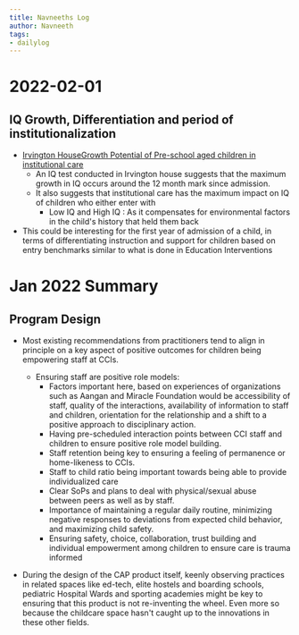 ```yaml
---
title: Navneeths Log
author: Navneeth
tags:
- dailylog
---
```



# 2022-02-01
## IQ Growth, Differentiation and period of institutionalization

- [Irvington HouseGrowth Potential of Pre-school aged children in institutional care](Volume%201/Reference%20Reading/CCIs/Intl/Irvington%20HouseGrowth%20Potential%20of%20Pre-school%20aged%20children%20in%20institutional%20care.md) 
	- An IQ test conducted in Irvington house suggests that the maximum growth in IQ occurs around the 12 month mark since admission. 
	- It also suggests that institutional care has the maximum impact on IQ of children who either enter with
		- Low IQ and High IQ : As it compensates for environmental factors in the child's history that held them back
- This could be interesting for the first year of admission of a child, in terms of differentiating instruction and support for children based on entry benchmarks similar to what is done in Education Interventions


# Jan 2022 Summary
## Program Design 

 - Most existing recommendations from practitioners tend to align in principle on a key aspect of positive outcomes for children being empowering staff at CCIs. 
	- Ensuring staff are positive role models:
		- Factors important here, based on experiences of organizations such as Aangan and Miracle Foundation would be accessibility of staff, quality of the interactions, availability of information to staff and children, orientation for the relationship and a shift to a positive approach to disciplinary action.
		 - Having pre-scheduled interaction points between CCI staff and children to ensure positive role model building.
		 - Staff retention being key to ensuring a feeling of permanence or home-likeness to CCIs.
		 - Staff to child ratio being important towards being able to provide individualized care
		 - Clear SoPs and plans to deal with physical/sexual abuse between peers as well as by staff. 
		 -  Importance of maintaining a regular daily routine, minimizing negative responses to deviations from expected child behavior, and maximizing child safety.
		 - Ensuring safety, choice, collaboration, trust building and individual empowerment among children to ensure care is trauma informed


- During the design of the CAP product itself, keenly observing practices in related spaces like ed-tech, elite hostels and boarding schools, pediatric Hospital Wards and sporting academies might be key to ensuring that this product is not re-inventing the wheel. Even more so because the childcare space hasn't caught up to the innovations in these other fields. 